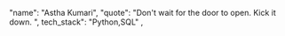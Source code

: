 "name": "Astha Kumari", "quote": "Don't wait for the door to open. Kick it down. ", tech_stack": "Python,SQL" ,
